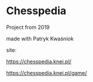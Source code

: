 # Chesspedia

Project from 2019

made with Patryk Kwaśniok

site:

https://chesspedia.knei.pl/

https://chesspedia.knei.pl/game/